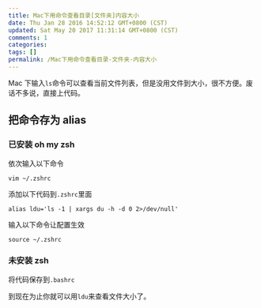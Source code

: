 ```yaml
---
title: Mac下用命令查看目录[文件夹]内容大小
date: Thu Jan 28 2016 14:52:12 GMT+0800 (CST)
updated: Sat May 20 2017 11:31:14 GMT+0800 (CST)
comments: 1
categories:
tags: []
permalink: /Mac下用命令查看目录-文件夹-内容大小
---
```


Mac 下输入`ls`命令可以查看当前文件列表，但是没用文件到大小，很不方便。废话不多说，直接上代码。

<!-- more -->

## 把命令存为 alias

### 已安装 oh my zsh

依次输入以下命令

```
vim ~/.zshrc
```

添加以下代码到`.zshrc`里面

```
alias ldu='ls -1 | xargs du -h -d 0 2>/dev/null'
```

输入以下命令让配置生效

```
source ~/.zshrc
```

### 未安装 zsh

将代码保存到`.bashrc`

到现在为止你就可以用`ldu`来查看文件大小了。

